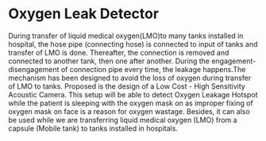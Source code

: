 # Oxygen Leak Detector
During transfer of liquid medical oxygen(LMO)to many tanks installed in hospital, the hose pipe (connecting hose) is connected to input of tanks and transfer of LMO is done. Thereafter, the connection is removed and connected to another tank, then one after another. 
During the engagement-disengagement of connection pipe every time, the leakage happens.The mechanism has been designed to avoid the loss of oxygen during transfer of LMO to tanks.
Proposed is the design of a Low Cost - High Sensitivity Acoustic Camera. 
This setup will be able to detect Oxygen Leakage Hotspot while the patient is sleeping with the oxygen mask on as improper fixing of oxygen mask on face is a reason for oxygen wastage. 
Besides, it can also be used while we are transferring liquid medical oxygen (LMO) from a capsule (Mobile tank) to tanks installed in hospitals.

